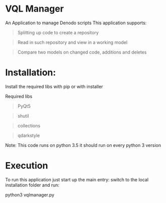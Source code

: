 # VQL Manager
An Application to manage Denodo scripts
This application supports:
> Splitting up code to create a repository

> Read in such repository and view in a working model

> Compare two models on changed code, additions and deletes


# Installation:
Install the required libs with pip or with installer

Required libs

>PyQt5 

>shutil 

>collections 

>qdarkstyle

Note: This code runs on python 3.5
it should run on every python 3 version

# Execution
To run this application just start up the main entry:
switch to the local installation folder and run:

python3 vqlmanager.py


